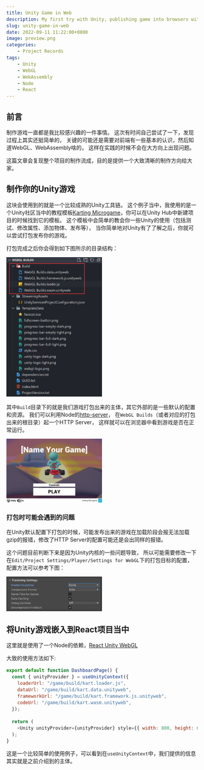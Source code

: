 ```yaml
---
title: Unity Game in Web
description: My first try with Unity, publishing game into browsers with WebGL
slug: unity-game-in-web
date: 2022-09-11 11:22:00+0800
image: preview.png
categories:
    - Project Records
tags:
    - Unity
    - WebGL
    - WebAssembly
    - Node
    - React
---
```


## 前言

制作游戏一直都是我比较感兴趣的一件事情。
这次有时间自己尝试了一下，发现过程上其实还挺简单的，
关键的可能还是需要对前端有一些基本的认识，然后知道WebGL、WebAssembly啥的，
这样在实践的时候不会在大方向上出现问题。

这篇文章会复现整个项目的制作流成，目的是提供一个大致清晰的制作方向给大家。

## 制作你的Unity游戏

这块会使用到的就是一个比较成熟的Unity工具链。
这个例子当中，我使用的是一个Unity社区当中的教程模板[Karting Microgame](https://learn.u3d.cn/tutorial/unity-microgame-karting#)，你可以在Unity Hub中新建项目的时候找到它的模板。
这个模板中会简单的教会你一些Unity的使用（包括测试、修改属性、添加物体、发布等），
当你简单地对Unity有了了解之后，你就可以尝试打包发布你的游戏。

打包完成之后你会得到如下图所示的目录结构：

<img src="unity-webgl-builds-structure.png" width="50%"/>

其中`Build`目录下的就是我们游戏打包出来的主体，其它外部的是一些默认的配置和资源。
我们可以利用Node的[http-server](https://www.npmjs.com/package/http-server)，
在`WebGL Builds`（或者对应的打包出来的根目录）起一个HTTP Server，
这样就可以在浏览器中看到游戏是否在正常运行。

<img src="unity-webgl-default-view.png" width="50%">

### 打包时可能会遇到的问题

在Unity默认配置下打包的时候，可能发布出来的游戏在加载阶段会报无法加载gzip的报错，修改了HTTP Server的配置可能还是会出同样的报错。

这个问题目前判断下来是因为Unity内核的一些问题导致，
所以可能需要修改一下在`Edit/Project Settings/Player/Settings for WebGL`下的打包目标的配置，
配置方法可以参考下图：

<img src="unity-webgl-publishing-settings.png" width="50%">

## 将Unity游戏嵌入到React项目当中

这里就是使用了一个Node的依赖，[React Unity WebGL](https://www.npmjs.com/package/react-unity-webgl)

大致的使用方法如下:

``` JavaScript
export default function DashboardPage() {
  const { unityProvider } = useUnityContext({
    loaderUrl: "/game/build/kart.loader.js",
    dataUrl: "/game/build/kart.data.unityweb",
    frameworkUrl: "/game/build/kart.framework.js.unityweb",
    codeUrl: "/game/build/kart.wasm.unityweb",
  });

  return (
    <Unity unityProvider={unityProvider} style={{ width: 800, height: 600 }} />
  );
}
```

这是一个比较简单的使用例子，可以看到在`useUnityContext`中，我们提供的信息其实就是之前介绍到的主体。
